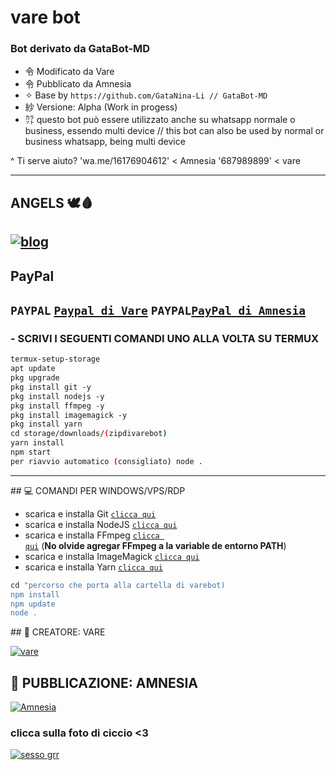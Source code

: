 # vare bot 
### Bot derivato da GataBot-MD
- 令 Modificato da Vare 
- 令 Pubblicato da Amnesia
- ✧ Base by `https://github.com/GataNina-Li // GataBot-MD`
- 紗 Versione: Alpha (Work in progess)
- ㌌ questo bot può essere utilizzato anche su whatsapp normale o business, essendo multi device //
             this bot can also be used by normal or business whatsapp, being multi device

^ Ti serve aiuto? 'wa.me/16176904612' < Amnesia '687989899' < vare

 -----  

## ANGELS 🕊️🩸  
 [![blog](https://img.shields.io/badge/gruppo/angels-25D366?style=for-the-badge&logo=whatsapp&logoColor=white  
 )](https://chat.whatsapp.com/KdJNn1xjtQK6At66FAsz6o) 
 ----- 
## PayPal
 
```PAYPAL``` [`Paypal di Vare`](https://paypal.me/realvare) 
```PAYPAL```[`PayPal di Amnesia`](https://paypal.me/NoTlamucci)
 ------------------ 
  
### - SCRIVI I SEGUENTI COMANDI UNO ALLA VOLTA SU TERMUX

 ```bash 
 termux-setup-storage 
 apt update  
 pkg upgrade  
 pkg install git -y 
 pkg install nodejs -y 
 pkg install ffmpeg -y 
 pkg install imagemagick -y 
 pkg install yarn 
 cd storage/downloads/(zipdivarebot)
 yarn install  
 npm start
 per riavvio automatico (consigliato) node .
 ``` 
 ---- 
 ## 💻 COMANDI PER WINDOWS/VPS/RDP
  
 - scarica e installa Git [`clicca qui`](https://git-scm.com/downloads) 
 - scarica e installa NodeJS [`clicca qui`](https://nodejs.org/en/download) 
 - scarica e installa FFmpeg [`clicca qui`](https://ffmpeg.org/download.html) (**No olvide agregar FFmpeg a la variable de entorno PATH**) 
 - scarica e installa ImageMagick [`clicca qui`](https://imagemagick.org/script/download.php) 
 - scarica e installa Yarn [`clicca qui`](https://classic.yarnpkg.com/en/docs/install#windows-stable) 
  
 ```bash 
 cd "percorso che porta alla cartella di varebot)
 npm install 
 npm update 
 node . 
 ``` 
 
## 🌟 CREATORE: VARE


[![vare](https://github.com/realvare.png?size=150)](https://github.com/realvare) 

## 🍭 PUBBLICAZIONE: AMNESIA



[![Amnesia](https://github.com/AmnesiaReal.png?size=150)](https://github.com/AmnesiaReal) 



### clicca sulla foto di ciccio <3


[![sesso grr](https://img.youtube.com/vi/L17ZAD2iHjo/0.jpg)](https://www.youtube.com/watch?v=dQw4w9WgXcQ)
